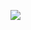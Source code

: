 [![](https://jitpack.io/v/zj565061763/compose-annotated.svg)](https://jitpack.io/#zj565061763/compose-annotated)